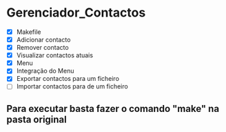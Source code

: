 # Gerenciador_Contactos

- [x] Makefile
- [x] Adicionar contacto
- [x] Remover contacto
- [x] Visualizar contactos atuais
- [x] Menu
- [x] Integração do Menu
- [x] Exportar contactos para um ficheiro
- [ ] Importar contactos para de um ficheiro

## Para executar basta fazer o comando **"make"** na pasta original

